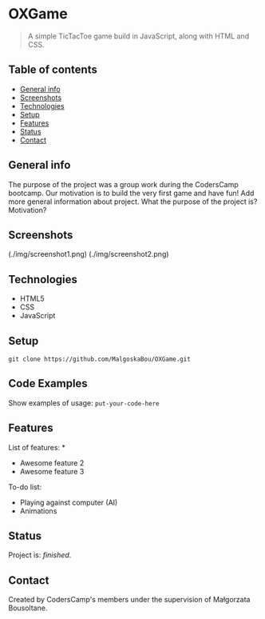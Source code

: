 # OXGame
> A simple TicTacToe game build in JavaScript, along with HTML and CSS.

## Table of contents
* [General info](#general-info)
* [Screenshots](#screenshots)
* [Technologies](#technologies)
* [Setup](#setup)
* [Features](#features)
* [Status](#status)
* [Contact](#contact)

## General info
The purpose of the project was a group work during the CodersCamp bootcamp. Our motivation is to build the very first game and have fun!
Add more general information about project. What the purpose of the project is? Motivation?

## Screenshots
(./img/screenshot1.png)
(./img/screenshot2.png)

## Technologies
* HTML5
* CSS
* JavaScript

## Setup
`git clone https://github.com/MalgoskaBou/OXGame.git`

## Code Examples
Show examples of usage:
`put-your-code-here`

## Features
List of features:
* 
* Awesome feature 2
* Awesome feature 3

To-do list:
* Playing against computer (AI)
* Animations

## Status
Project is: _finished_.

## Contact
Created by CodersCamp's members under the supervision of Małgorzata Bousoltane.
